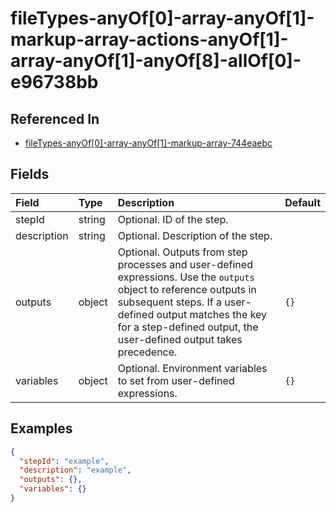 
# fileTypes-anyOf[0]-array-anyOf[1]-markup-array-actions-anyOf[1]-array-anyOf[1]-anyOf[8]-allOf[0]-e96738bb



## Referenced In

- [fileTypes-anyOf[0]-array-anyOf[1]-markup-array-744eaebc](/docs/references/schemas/filetypes-anyof-0--array-anyof-1--markup-array-744eaebc)

## Fields

Field | Type | Description | Default
:-- | :-- | :-- | :--
stepId | string | Optional. ID of the step. | 
description | string | Optional. Description of the step. | 
outputs | object | Optional. Outputs from step processes and user-defined expressions. Use the `outputs` object to reference outputs in subsequent steps. If a user-defined output matches the key for a step-defined output, the user-defined output takes precedence. | ``{}``
variables | object | Optional. Environment variables to set from user-defined expressions. | ``{}``

## Examples

```json
{
  "stepId": "example",
  "description": "example",
  "outputs": {},
  "variables": {}
}
```
